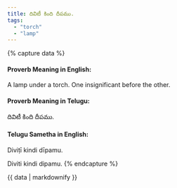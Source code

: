 ```yaml
---
title: దివిటీ కింది దీపము.
tags:
  - "torch"
  - "lamp"
---
```


{% capture data %}
#### Proverb Meaning in English:
A lamp under a torch.
One insignificant before the other.

#### Proverb Meaning in Telugu:
దివిటీ కింది దీపము.

#### Telugu Sametha in English:
Diviṭī kindi dīpamu.

Diviti kindi dipamu.
{% endcapture %}

{{ data | markdownify }}

